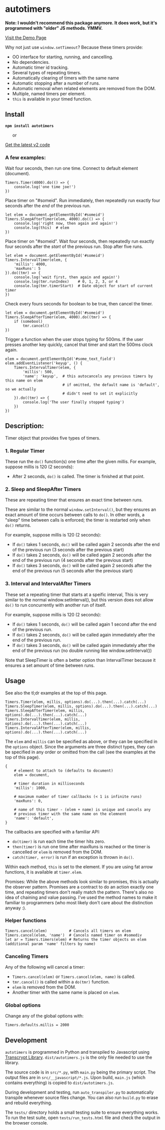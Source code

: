 # autotimers

**Note: I wouldn't recommend this package anymore. It does work, but it's programmed with "older" JS methods. YMMV.**

[Visit the Demo Page](https://rawgit.com/doconix/autotimers/master/demo/index.html)

Why not just use `window.setTimeout`?  Because these timers provide:

* OO interface for starting, running, and cancelling.
* No dependencies.
* Automatic timer id tracking.
* Several types of repeating timers. 
* Automatically clearing of timers with the same name
* Automatic stopping after a number of runs.
* Automatic removal when related elements are removed from the DOM.
* Multiple, named timers per element.
* `this` is available in your timed function.


## Install

**`npm install autotimers`**

&nbsp;&nbsp;&nbsp;&nbsp;&nbsp; or

[Get the latest v2 code](https://raw.githubusercontent.com/doconix/autotimers/master/dist/autotimers.min.js)


### A few examples: 

Wait four seconds, then run one time.  Connect to default element (document).

```
Timers.Timer(4000).do(() => {
    console.log('one time joe!')
})
```

Place timer on "#someid".  Run immediately, then repeatedly run exactly four seconds after the *end* of the previous run.

```
let elem = document.getElementById('#someid')
Timers.SleepAfterTimer(elem, 4000).do(() => {
    console.log('right now, then again and again!')
    console.log(this)  # elem
})
```

Place timer on "#someid".  Wait four seconds, then repeatedly run exactly four seconds after the *start* of the
previous run. Stop after five runs.  

```
let elem = document.getElementById('#someid')
Timers.IntervalTimer(elem, {
    'millis': 4000, 
    'maxRuns': 5 
}).do((tmr) => {
    console.log('wait first, then again and again!')
    console.log(tmr.runIndex)    # 0, 1, 2, 3, or 4
    console.log(tmr.timerStart)  # Date object for start of current timer
})
```

Check every fours seconds for boolean to be true, then cancel the timer.

```
let elem = document.getElementById('#someid')
Timers.SleepAfterTimer(elem, 4000).do((tmr) => {
    if (somebool)
        tmr.cancel()
})
```

Trigger a function when the user stops typing for 500ms.  If the user presses another key quickly, cancel
that timer and start the 500ms clock again.

```
elem = document.getElementById('#some_text_field')
elem.addEventListener('keyup', () {
    Timers.IntervalTimer(elem, {
        'millis': 500, 
        'name': 'keyup',  # this autocancels any previous timers by this name on elem
                          # if omitted, the default name is 'default', so we actually
                          # didn't need to set it explicitly
    }).do((tmr) => {
        console.log('The user finally stopped typing')
    })
})
```


## Description:

Timer object that provides five types of timers.

### 1. Regular Timer

These run the `do()` function(s) one time after the given millis. For example, suppose millis is 120 (2 seconds):

* After 2 seconds, ``do()`` is called.  The timer is finished at that point.

### 2. Sleep and SleepAfter Timers

These are repeating timer that ensures an exact time between runs.

These are similar to the normal `window.setInterval()`, but they ensures an exact amount of time occurs between calls to `do()`.  In other words, a "sleep" time between calls is enforced; the timer is restarted only when ``do()`` returns.

For example, suppose millis is 120 (2 seconds):

* If ``do()`` takes 1 seconds, `do()` will be called again 2 seconds after the end of the previous run (3 seconds after the previous start)
* If `do()` takes 2 seconds, `do()` will be called again 2 seconds after the end of the previous run (4 seconds after the previous start)
* If `do()` takes 3 seconds, `do()` will be called again 2 seconds after the end of the previous run (5 seconds after the previous start)

### 3. Interval and IntervalAfter Timers

These set  a repeating timer that starts at a speific interval,
This is very similar to the normal window.setInterval(), but this version
does not allow `do()` to run concurrently with another run of itself.

For example, suppose millis is 120 (2 seconds):

* If `do()` takes 1 seconds, `do()` will be called again 1 second after the end of the previous run.
* If `do()` takes 2 seconds, `do()` will be called again immediately after the end of the previous run.
* If `do()` takes 3 seconds, `do()` will be called again immediately after the end of the previous run (no double running like window.setInterval())

Note that SleepTimer is often a better option than IntervalTimer because it ensures a set amount of time between runs.

## Usage

See also the tl;dr examples at the top of this page.

```
Timers.Timer(elem, millis, options).do(...).then(...).catch(...)
Timers.SleepTimer(elem, millis, options).do(...).then(...).catch(...)
Timers.SleepAfterTimer(elem, millis, options).do(...).then(...).catch(...)
Timers.IntervalTimer(elem, millis, options).do(...).then(...).catch(...)
Timers.IntervalAfterTimer(elem, millis, options).do(...).then(...).catch(...)
```

The `elem` and `millis` can be specified as above, or they can be specified in the `options` object.  Since the arguments are three distinct types, they can be specified in any order or omitted from the call (see the examples at the top of this page).

```
{
    # element to attach to (defaults to document)
    elem = document,
    
    # timer duration in milliseconds
    'millis': 1000,

    # maximum number of timer callbacks (< 1 is infinite runs)
    'maxRuns': 0,

    # name of this timer - (elem + name) is unique and cancels any
    # previous timer with the same name on the elemnent
    'name': 'default',
}
```

The callbacks are specified with a familiar API:

* `do(timer)` is run each time the timer hits zero.
* `then(timer)` is run one time after maxRuns is reached or the timer is cancelled or `elem` is removed from the DOM.
* `catch(timer, error)` is run if an exception is thrown in `do()`.

Within each method, `this` is set to the element.  If you are using fat arrow functions, it is available at `timer.elem`.

Promises: While the above methods look similar to promises, this is actually the observer pattern. Promises are a contract to do an action exactly one time, and repeating timers don't really match the pattern.  There's also no idea of chaining and value passing.  I've used the method names to make it familiar to programmers (who most likely don't care about the distinction anyway :).

### Helper functions

```
Timers.cancel(elem)          # Cancels all timers on elem
Timers.cancel(elem, 'name')  # Cancels named timer on #somediv
let ar = Timers.timers(elem) # Returns the timer objects on elem (additional param 'name' filters by name)
```

### Canceling Timers

Any of the following will cancel a timer:

* `Timers.cancel(elem)` or `Timers.cancel(elem, name)` is called.
* `tmr.cancel()` is called within a `do(tmr)` function.
* `elem` is removed from the DOM.
* Another timer with the same name is placed on `elem`.

### Global options

Change any of the global options with:

```
Timers.defaults.millis = 2000
```

## Development

`autotimers` is programmed in Python and transpiled to Javascript using [Transcrypt Library](https://www.transcrypt.org/).  `dist/autotimers.js` is the only file needed to use the library.

The source code is in `src/*.py`, with `main.py` being the primary script. The output files are in `src/__javascript/*.js`.  Upon build, `main.js` (which contains everything) is copied to `dist/autotimers.js`. 

During development and testing, run `auto_transpiler.py` to automatically transpile whenever source files change.  You can also run `build.py` to erase and rebuild everything.

The `tests/` directory holds a small testing suite to ensure everything works.  To run the test suite, open `tests/run_tests.html` file and check the output in the browser console.
    
